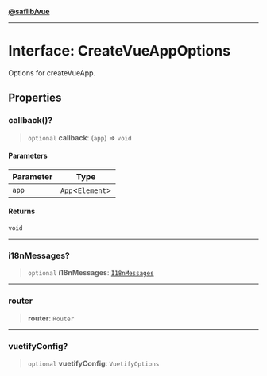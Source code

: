 [**@saflib/vue**](../../../index.md)

---

# Interface: CreateVueAppOptions

Options for createVueApp.

## Properties

### callback()?

> `optional` **callback**: (`app`) => `void`

#### Parameters

| Parameter | Type               |
| --------- | ------------------ |
| `app`     | `App`\<`Element`\> |

#### Returns

`void`

---

### i18nMessages?

> `optional` **i18nMessages**: [`I18nMessages`](I18nMessages.md)

---

### router

> **router**: `Router`

---

### vuetifyConfig?

> `optional` **vuetifyConfig**: `VuetifyOptions`

